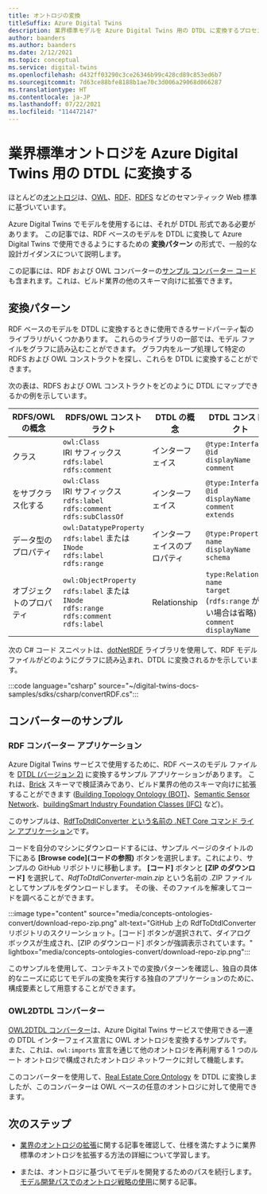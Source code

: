```yaml
---
title: オントロジの変換
titleSuffix: Azure Digital Twins
description: 業界標準モデルを Azure Digital Twins 用の DTDL に変換するプロセスについて説明します
author: baanders
ms.author: baanders
ms.date: 2/12/2021
ms.topic: conceptual
ms.service: digital-twins
ms.openlocfilehash: d432ff03290c3ce26346b99c428cd89c853ed6b7
ms.sourcegitcommit: 7d63ce88bfe8188b1ae70c3d006a29068d066287
ms.translationtype: HT
ms.contentlocale: ja-JP
ms.lasthandoff: 07/22/2021
ms.locfileid: "114472147"
---
```

# <a name="convert-industry-standard-ontologies-to-dtdl-for-azure-digital-twins"></a>業界標準オントロジを Azure Digital Twins 用の DTDL に変換する

ほとんどの[オントロジ](concepts-ontologies.md)は、[OWL](https://www.w3.org/OWL/)、[RDF](https://www.w3.org/2001/sw/wiki/RDF)、[RDFS](https://www.w3.org/2001/sw/wiki/RDFS) などのセマンティック Web 標準に基づいています。 

Azure Digital Twins でモデルを使用するには、それが DTDL 形式である必要があります。 この記事では、RDF ベースのモデルを DTDL に変換して Azure Digital Twins で使用できるようにするための **変換パターン** の形式で、一般的な設計ガイダンスについて説明します。 

この記事には、RDF および OWL コンバーターの[サンプル コンバーター コード](#converter-samples)も含まれます。これは、ビルド業界の他のスキーマ向けに拡張できます。

## <a name="conversion-pattern"></a>変換パターン

RDF ベースのモデルを DTDL に変換するときに使用できるサードパーティ製のライブラリがいくつかあります。 これらのライブラリの一部では、モデル ファイルをグラフに読み込むことができます。 グラフ内をループ処理して特定の RDFS および OWL コンストラクトを探し、これらを DTDL に変換することができます。   

次の表は、RDFS および OWL コンストラクトをどのように DTDL にマップできるかの例を示しています。 

| RDFS/OWL の概念 | RDFS/OWL コンストラクト | DTDL の概念 | DTDL コンストラクト |
| --- | --- | --- | --- |
| クラス | `owl:Class`<br>IRI サフィックス<br>``rdfs:label``<br>``rdfs:comment`` | インターフェイス | `@type:Interface`<br>`@id`<br>`displayName`<br>`comment` 
|  をサブクラス化する | `owl:Class`<br>IRI サフィックス<br>`rdfs:label`<br>`rdfs:comment`<br>`rdfs:subClassOf` | インターフェイス | `@type:Interface`<br>`@id`<br>`displayName`<br>`comment`<br>`extends` 
| データ型のプロパティ | `owl:DatatypeProperty`<br>`rdfs:label` または `INode`<br>`rdfs:label`<br>`rdfs:range` | インターフェイスのプロパティ | `@type:Property`<br>`name`<br>`displayName`<br>`schema` 
| オブジェクトのプロパティ | `owl:ObjectProperty`<br>`rdfs:label` または `INode`<br>`rdfs:range`<br>`rdfs:comment`<br>`rdfs:label` | Relationship | `type:Relationship`<br>`name`<br>`target` (`rdfs:range` がない場合は省略)<br>`comment`<br>`displayName`<br>

次の C# コード スニペットは、[dotNetRDF](https://www.dotnetrdf.org/) ライブラリを使用して、RDF モデル ファイルがどのようにグラフに読み込まれ、DTDL に変換されるかを示しています。 

:::code language="csharp" source="~/digital-twins-docs-samples/sdks/csharp/convertRDF.cs":::

## <a name="converter-samples"></a>コンバーターのサンプル

### <a name="rdf-converter-application"></a>RDF コンバーター アプリケーション 

Azure Digital Twins サービスで使用するために、RDF ベースのモデル ファイルを [DTDL (バージョン 2)](https://github.com/Azure/opendigitaltwins-dtdl/blob/master/DTDL/v2/dtdlv2.md) に変換するサンプル アプリケーションがあります。 これは、[Brick](https://brickschema.org/ontology/) スキーマで検証済みであり、ビルド業界の他のスキーマ向けに拡張することができます ([Building Topology Ontology (BOT)](https://w3c-lbd-cg.github.io/bot/)、[Semantic Sensor Network](https://www.w3.org/TR/vocab-ssn/)、[buildingSmart Industry Foundation Classes (IFC)](https://technical.buildingsmart.org/standards/ifc/ifc-schema-specifications/) など)。

このサンプルは、[RdfToDtdlConverter という名前の .NET Core コマンド ライン アプリケーション](/samples/azure-samples/rdftodtdlconverter/digital-twins-model-conversion-samples/)です。

コードを自分のマシンにダウンロードするには、サンプル ページのタイトルの下にある **[Browse code]\(コードの参照\)** ボタンを選択します。これにより、サンプルの GitHub リポジトリに移動します。 **[コード]** ボタンと **[ZIP のダウンロード]** を選択して、*RdfToDtdlConverter-main.zip* という名前の .ZIP ファイルとしてサンプルをダウンロードします。 その後、そのファイルを解凍してコードを調べることができます。

:::image type="content" source="media/concepts-ontologies-convert/download-repo-zip.png" alt-text="GitHub 上の RdfToDtdlConverter リポジトリのスクリーンショット。[コード] ボタンが選択されて、ダイアログ ボックスが生成され、[ZIP のダウンロード] ボタンが強調表示されています。" lightbox="media/concepts-ontologies-convert/download-repo-zip.png":::

このサンプルを使用して、コンテキストでの変換パターンを確認し、独自の具体的なニーズに応じてモデルの変換を実行する独自のアプリケーションのために、構成要素として用意することができます。

### <a name="owl2dtdl-converter"></a>OWL2DTDL コンバーター 

[OWL2DTDL コンバーター](https://github.com/Azure/opendigitaltwins-building-tools/tree/master/OWL2DTDL)は、Azure Digital Twins サービスで使用できる一連の DTDL インターフェイス宣言に OWL オントロジを変換するサンプルです。 また、これは、`owl:imports` 宣言を通じて他のオントロジを再利用する 1 つのルート オントロジで構成されたオントロジ ネットワークに対して機能します。

このコンバーターを使用して、[Real Estate Core Ontology](https://doc.realestatecore.io/3.1/full.html) を DTDL に変換しましたが、このコンバーターは OWL ベースの任意のオントロジに対して使用できます。

## <a name="next-steps"></a>次のステップ 

* [業界のオントロジの拡張](concepts-ontologies-extend.md)に関する記事を確認して、仕様を満たすように業界標準のオントロジを拡張する方法の詳細について学習します。

* または、オントロジに基づいてモデルを開発するためのパスを続行します。[モデル開発パスでのオントロジ戦略の使用](concepts-ontologies.md#using-ontology-strategies-in-a-model-development-path)に関する記事。